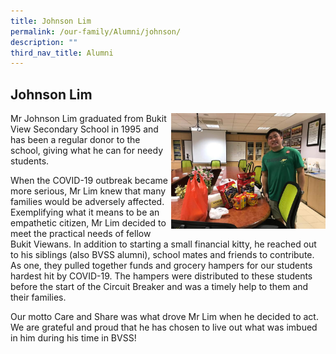 ```yaml
---
title: Johnson Lim
permalink: /our-family/Alumni/johnson/
description: ""
third_nav_title: Alumni
---
```

## Johnson Lim

<img src="/images/Johnson-Writeup-Page-Top-and-Alumni-Homepage.jpg" style="width:49%" align=right>

Mr Johnson Lim graduated from Bukit View Secondary School in 1995 and has been a regular donor to the school, giving what he can for needy students.  
  
When the COVID-19 outbreak became more serious, Mr Lim knew that many families would be adversely affected. Exemplifying what it means to be an empathetic citizen, Mr Lim decided to meet the practical needs of fellow Bukit Viewans. In addition to starting a small financial kitty, he reached out to his siblings (also BVSS alumni), school mates and friends to contribute. As one, they pulled together funds and grocery hampers for our students hardest hit by COVID-19. The hampers were distributed to these students before the start of the Circuit Breaker and was a timely help to them and their families.  
  
Our motto Care and Share was what drove Mr Lim when he decided to act. We are grateful and proud that he has chosen to live out what was imbued in him during his time in BVSS!